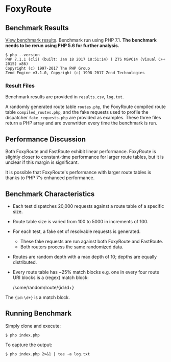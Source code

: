 # FoxyRoute

## Benchmark Results

[View benchmark results](https://goo.gl/8XfYLj). Benchmark run using PHP 7.1. **The benchmark needs to be rerun using PHP 5.6 for further analysis.**

    $ php --version
    PHP 7.1.1 (cli) (built: Jan 18 2017 18:51:14) ( ZTS MSVC14 (Visual C++ 2015) x86)
    Copyright (c) 1997-2017 The PHP Group
    Zend Engine v3.1.0, Copyright (c) 1998-2017 Zend Technologies

### Result Files

Benchmark results are provided in `results.csv`, `log.txt`. 

A randomly generated route table `routes.php`, the FoxyRoute compiled route table `compiled_routes.php`, and the fake requests used to profile the dispatcher `fake_requests.php` are provided as examples. These three files return a PHP array and are overwritten every time the benchmark is run.

## Performance Discussion

Both FoxyRoute and FastRoute exhibit linear performance. FoxyRoute is slightly closer to constant-time performance for larger route tables, but it is unclear if this margin is significant.

It is possible that FoxyRoute's performance with larger route tables is thanks to PHP 7's enhanced performance.

## Benchmark Characteristics
 
* Each test dispatches 20,000 requests against a route table of a specific size.
* Route table size is varied from 100 to 5000 in increments of 100.
* For each test, a fake set of resolvable requests is generated.
  * These fake requests are run against both FoxyRoute and FastRoute.
  * Both routers process the same randomized data.
* Routes are random depth with a max depth of 10; depths are equally distributed.
* Every route table has ~25% match blocks e.g. one in every four route URI blocks is a (regex) match block:

    /some/random/route/{id:\d+}

The `{id:\d+}` is a match block.

## Running Benchmark

Simply clone and execute:

    $ php index.php

To capture the output:

    $ php index.php 2>&1 | tee -a log.txt